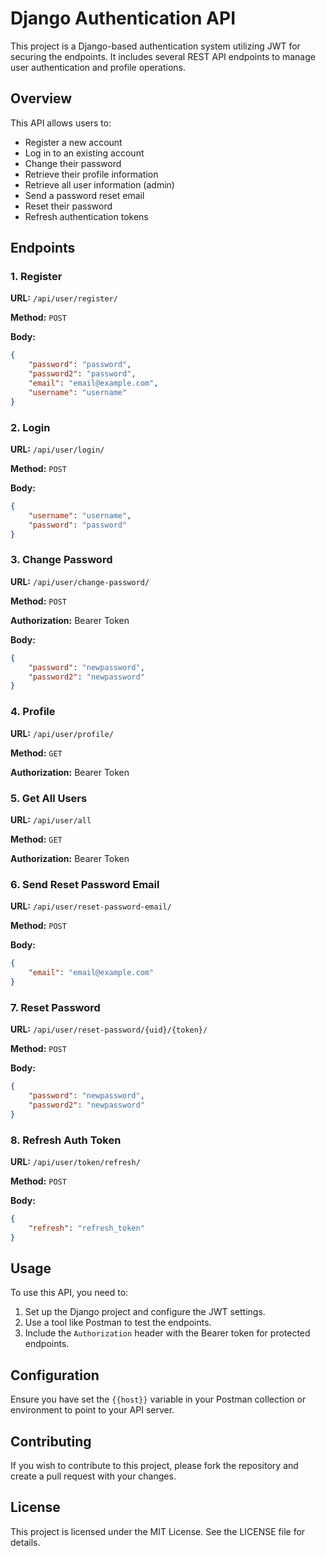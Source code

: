 # Django Authentication API

This project is a Django-based authentication system utilizing JWT for securing the endpoints. It includes several REST API endpoints to manage user authentication and profile operations.

## Overview

This API allows users to:
- Register a new account
- Log in to an existing account
- Change their password
- Retrieve their profile information
- Retrieve all user information (admin)
- Send a password reset email
- Reset their password
- Refresh authentication tokens

## Endpoints

### 1. Register

**URL:** `/api/user/register/`

**Method:** `POST`

**Body:**
```json
{
    "password": "password",
    "password2": "password",
    "email": "email@example.com",
    "username": "username"
}
```

### 2. Login

**URL:** `/api/user/login/`

**Method:** `POST`

**Body:**
```json
{
    "username": "username",
    "password": "password"
}
```

### 3. Change Password

**URL:** `/api/user/change-password/`

**Method:** `POST`

**Authorization:** Bearer Token

**Body:**
```json
{
    "password": "newpassword",
    "password2": "newpassword"
}
```

### 4. Profile

**URL:** `/api/user/profile/`

**Method:** `GET`

**Authorization:** Bearer Token

### 5. Get All Users

**URL:** `/api/user/all`

**Method:** `GET`

**Authorization:** Bearer Token

### 6. Send Reset Password Email

**URL:** `/api/user/reset-password-email/`

**Method:** `POST`

**Body:**
```json
{
    "email": "email@example.com"
}
```

### 7. Reset Password

**URL:** `/api/user/reset-password/{uid}/{token}/`

**Method:** `POST`

**Body:**
```json
{
    "password": "newpassword",
    "password2": "newpassword"
}
```

### 8. Refresh Auth Token

**URL:** `/api/user/token/refresh/`

**Method:** `POST`

**Body:**
```json
{
    "refresh": "refresh_token"
}
```

## Usage

To use this API, you need to:
1. Set up the Django project and configure the JWT settings.
2. Use a tool like Postman to test the endpoints.
3. Include the `Authorization` header with the Bearer token for protected endpoints.

## Configuration

Ensure you have set the `{{host}}` variable in your Postman collection or environment to point to your API server.

## Contributing

If you wish to contribute to this project, please fork the repository and create a pull request with your changes.

## License

This project is licensed under the MIT License. See the LICENSE file for details.